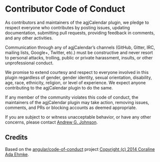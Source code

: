 # Contributor Code of Conduct

As contributors and maintainers of the agjCalendar plugin, we pledge to respect everyone who contributes by posting issues, updating documentation, submitting pull requests, providing feedback in comments, and any other activities.

Communication through any of agjCalendar’s channels (GitHub, Gitter, IRC, mailing lists, Google+, Twitter, etc.) must be constructive and never resort to personal attacks, trolling, public or private harassment, insults, or other unprofessional conduct.

We promise to extend courtesy and respect to everyone involved in this plugin regardless of gender, gender identity, sexual orientation, disability, age, race, ethnicity, religion, or level of experience. We expect anyone contributing to the agjCalendar plugin to do the same.

If any member of the community violates this code of conduct, the maintainers of the agjCalendar plugin may take action, removing issues, comments, and PRs or blocking accounts as deemed appropriate.

If you are subject to or witness unacceptable behavior, or have any other concerns, please contact [Andrew G. Johnson](https://github.com/andrewgjohnson).

## Credits

Based on the [angular/code-of-conduct](https://github.com/angular/code-of-conduct) project [Copyright (c) 2014 Coraline Ada Ehmke](https://github.com/angular/code-of-conduct/blob/master/LICENSE).
